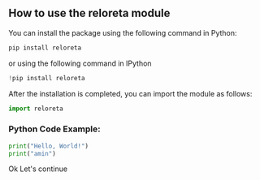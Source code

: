## How to use the reloreta module

You can install the package using the following command in Python: 
```python
pip install reloreta
```
or using the following command in IPython
```python
!pip install reloreta
```
After the installation is completed, you can import the module as follows: 
```python
import reloreta
```

### Python Code Example:
```python
print("Hello, World!")
print("amin")
```
Ok Let's continue
